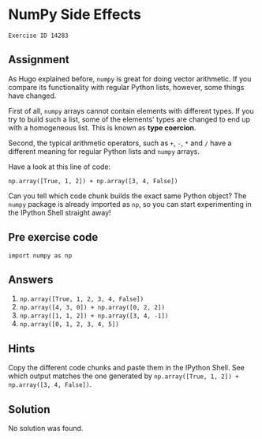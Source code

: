 
#  NumPy Side Effects

```
Exercise ID 14283
```

##  Assignment 

As Hugo explained before, `numpy` is great for doing vector arithmetic. If you compare its functionality with regular Python lists, however, some things have changed.

First of all, `numpy` arrays cannot contain elements with different types. If you try to build such a list, some of the elements' types are changed to end up with a homogeneous list. This is known as **type coercion**.

Second, the typical arithmetic operators, such as `+`, `-`, `*` and `/` have a different meaning for regular Python lists and `numpy` arrays.

Have a look at this line of code:

```
np.array([True, 1, 2]) + np.array([3, 4, False])

```

Can you tell which code chunk builds the exact same Python object? The `numpy` package is already imported as `np`, so you can start experimenting in the IPython Shell straight away!

##  Pre exercise code 

```
import numpy as np
```



##  Answers 
1. `np.array([True, 1, 2, 3, 4, False])`
1. `np.array([4, 3, 0]) + np.array([0, 2, 2])`
1. `np.array([1, 1, 2]) + np.array([3, 4, -1])`
1. `np.array([0, 1, 2, 3, 4, 5])`


##  Hints 

Copy the different code chunks and paste them in the IPython Shell. See which output matches the one generated by `np.array([True, 1, 2]) + np.array([3, 4, False])`.



##  Solution 

No solution was found.


